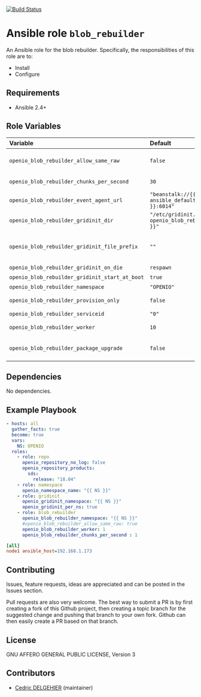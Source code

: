 [![Build Status](https://travis-ci.org/open-io/ansible-role-openio-oio-blob-rebuilder.svg?branch=master)](https://travis-ci.org/open-io/ansible-role-openio-oio-blob-rebuilder)
# Ansible role `blob_rebuilder`

An Ansible role for the blob rebuilder. Specifically, the responsibilities of this role are to:

- Install
- Configure

## Requirements

- Ansible 2.4+

## Role Variables


| Variable   | Default | Comments (type)  |
| :---       | :---    | :---             |
| `openio_blob_rebuilder_allow_same_raw` | `false` | Allow rebuilding a chunk on the original rawx |
| `openio_blob_rebuilder_chunks_per_second` | `30` | Max chunks per second per worker |
| `openio_blob_rebuilder_event_agent_url` | `"beanstalk://{{ ansible_default_ipv4.address }}:6014"` | Read chunks from this file instead of rdir |
| `openio_blob_rebuilder_gridinit_dir` | `"/etc/gridinit.d/{{ openio_blob_rebuilder_namespace }}"` | Path to copy the gridinit conf |
| `openio_blob_rebuilder_gridinit_file_prefix` | `""` | Maybe set it to {{ openio_ecd_namespace }}- for old gridinit's style |
| `openio_blob_rebuilder_gridinit_on_die` | `respawn` | Behaviour on failure |
| `openio_blob_rebuilder_gridinit_start_at_boot` | `true` | Start at system boot |
| `openio_blob_rebuilder_namespace` | `"OPENIO"` | Namespace |
| `openio_blob_rebuilder_provision_only` | `false` | Provision only without restarting services |
| `openio_blob_rebuilder_serviceid` | `"0"` | ID in gridinit |
| `openio_blob_rebuilder_worker` | `10` | Number of worker concurrently |
| `openio_blob_rebuilder_package_upgrade` | `false` | Set the packages to the latest version (to be set in extra_vars) |

## Dependencies
No dependencies.

## Example Playbook

```yaml
- hosts: all
  gather_facts: true
  become: true
  vars:
    NS: OPENIO
  roles:
    - role: repo
      openio_repository_no_log: false
      openio_repository_products:
        sds:
          release: "18.04"
    - role: namespace
      openio_namespace_name: "{{ NS }}"
    - role: gridinit
      openio_gridinit_namespace: "{{ NS }}"
      openio_gridinit_per_ns: true
    - role: blob_rebuilder
      openio_blob_rebuilder_namespace: "{{ NS }}"
      #openio_blob_rebuilder_allow_same_raw: true
      openio_blob_rebuilder_worker: 1
      openio_blob_rebuilder_chunks_per_second : 1
```


```ini
[all]
node1 ansible_host=192.168.1.173
```

## Contributing

Issues, feature requests, ideas are appreciated and can be posted in the Issues section.

Pull requests are also very welcome.
The best way to submit a PR is by first creating a fork of this Github project, then creating a topic branch for the suggested change and pushing that branch to your own fork.
Github can then easily create a PR based on that branch.

## License

GNU AFFERO GENERAL PUBLIC LICENSE, Version 3

## Contributors

- [Cedric DELGEHIER](https://github.com/cdelgehier) (maintainer)
